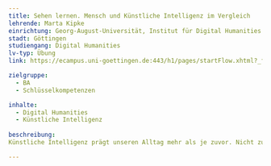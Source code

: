 ```yaml
---
title: Sehen lernen. Mensch und Künstliche Intelligenz im Vergleich
lehrende: Marta Kipke
einrichtung: Georg-August-Universität, Institut für Digital Humanities
stadt: Göttingen
studiengang: Digital Humanities
lv-typ: Übung
link: https://ecampus.uni-goettingen.de:443/h1/pages/startFlow.xhtml?_flowId=detailView-flow&unitId=49670&periodId=271&navigationPosition=studiesOffered,courseoverviewShow

zielgruppe:
  - BA
  - Schlüsselkompetenzen

inhalte:
  - Digital Humanities
  - Künstliche Intelligenz
 
beschreibung: 
Künstliche Intelligenz prägt unseren Alltag mehr als je zuvor. Nicht zuletzt mit ChatGPT und kunstgenerierender AI sind wir unmittelbar mit ihr konfrontiert und haben Freude daran zu prüfen, wie gut sie wirklich funktioniert und wo ihre Schwächen liegen. In dem Projekt EGRAPHSEN des Instituts für Digital Humanities (https://www.uni-goettingen.de/de/598165.html) wird ebenfalls an künstlicher Intelligenz geforscht. Es wird ein neuronales Netz trainiert, das erkennen soll, welcher Maler eine antike griechische Vase bemalt hat. Das ist selbst für das geübte Auge nicht immer einfach und bedarf auch für den Menschen viel Training und Seherfahrung. Im Rahmen dieser Lehrveranstaltung werden wir in einem experimentellen Aufbau gegen das neuronale Netz antreten: So wie das neuronale Netz trainiert wurde, werden in dieser Übung grundlegende Methoden der Malererkennung vermittelt und eingeübt, um vorher und nachher zu testen, wie gut das neuronale Netz geschlagen werden kann. Damit wird sowohl ein Einblick in die Algorithmen künstlicher neuronaler Netze als auch traditioneller geisteswissenschaftlicher Methoden an einem konkreten Beispiel aus der aktuellen Forschung vermittelt werden.

---
```

